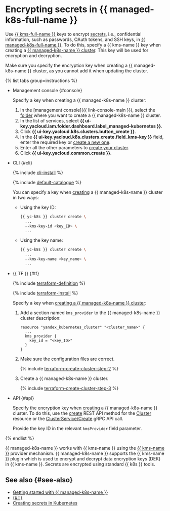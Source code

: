 # Encrypting secrets in {{ managed-k8s-full-name }}

Use [{{ kms-full-name }}](../../kms/concepts/key.md) keys to encrypt [secrets](../../lockbox/concepts/secret.md), i.e., confidential information, such as passwords, OAuth tokens, and SSH keys, in [{{ managed-k8s-full-name }}](../../managed-kubernetes/). To do this, specify a {{ kms-name }} key when creating a [{{ managed-k8s-name }} cluster](../../managed-kubernetes/concepts/index.md#kubernetes-cluster). This key will be used for encryption and decryption.

Make sure you specify the encryption key when creating a {{ managed-k8s-name }} cluster, as you cannot add it when updating the cluster.

{% list tabs group=instructions %}

- Management console {#console}

  Specify a key when creating a {{ managed-k8s-name }} cluster:
  1. In the [management console]({{ link-console-main }}), select the [folder](../../resource-manager/concepts/resources-hierarchy.md#folder) where you want to create a {{ managed-k8s-name }} cluster.
  1. In the list of services, select **{{ ui-key.yacloud.iam.folder.dashboard.label_managed-kubernetes }}**.
  1. Click **{{ ui-key.yacloud.k8s.clusters.button_create }}**.
  1. In the **{{ ui-key.yacloud.k8s.clusters.create.field_kms-key }}** field, enter the required key or [create a new one](../../kms/operations/key.md#create).
  1. Enter all the other parameters to [create your cluster](../../managed-kubernetes/operations/kubernetes-cluster/kubernetes-cluster-create.md).
  1. Click **{{ ui-key.yacloud.common.create }}**.

- CLI {#cli}

  {% include [cli-install](../../_includes/cli-install.md) %}

  {% include [default-catalogue](../../_includes/default-catalogue.md) %}

  You can specify a key when [creating](../../managed-kubernetes/operations/kubernetes-cluster/kubernetes-cluster-create.md) a {{ managed-k8s-name }} cluster in two ways:

  - Using the key ID:

    ```bash
    {{ yc-k8s }} cluster create \
      ...
      --kms-key-id <key_ID> \
      ...
    ```

  - Using the key name:

    ```bash
    {{ yc-k8s }} cluster create \
      ...
      --kms-key-name <key_name> \
      ...
    ```

- {{ TF }} {#tf}

  {% include [terraform-definition](../../_tutorials/_tutorials_includes/terraform-definition.md) %}

  {% include [terraform-install](../../_includes/terraform-install.md) %}

  Specify a key when [creating a {{ managed-k8s-name }} cluster](../../managed-kubernetes/operations/kubernetes-cluster/kubernetes-cluster-create.md):
  1. Add a section named `kms_provider` to the {{ managed-k8s-name }} cluster description:

     ```hcl
     resource "yandex_kubernetes_cluster" "<cluster_name>" {
       ...
       kms_provider {
         key_id = "<key_ID>"
       }
     }
     ```

  1. Make sure the configuration files are correct.

     {% include [terraform-create-cluster-step-2](../../_includes/mdb/terraform-create-cluster-step-2.md) %}

  1. Create a {{ managed-k8s-name }} cluster.

     {% include [terraform-create-cluster-step-3](../../_includes/mdb/terraform-create-cluster-step-3.md) %}

- API {#api}

  Specify the encryption key when [creating](../../managed-kubernetes/operations/kubernetes-cluster/kubernetes-cluster-create.md) a {{ managed-k8s-name }} cluster. To do this, use the [create](../../managed-kubernetes/managed-kubernetes/api-ref/Cluster/create.md) REST API method for the [Cluster](../../managed-kubernetes/managed-kubernetes/api-ref/Cluster/index.md) resource or the [ClusterService/Create](../../managed-kubernetes/managed-kubernetes/api-ref/grpc/Cluster/create.md) gRPC API call.

  Provide the key ID in the relevant `kmsProvider` field parameter.

{% endlist %}

{{ managed-k8s-name }} works with {{ kms-name }} using the [{{ kms-name }}](https://kubernetes.io/docs/tasks/administer-cluster/kms-provider/) provider mechanism. {{ managed-k8s-name }} supports the {{ kms-name }} plugin which is used to encrypt and decrypt data encryption keys (DEK) in {{ kms-name }}. Secrets are encrypted using standard {{ k8s }} tools.

## See also {#see-also}

* [Getting started with {{ managed-k8s-name }}](../../managed-kubernetes/quickstart.md)
* [{#T}](../../kms/concepts/envelope.md)
* [Creating secrets in Kubernetes](https://kubernetes.io/docs/concepts/configuration/secret/#creating-your-own-secrets)